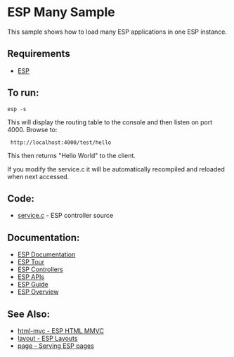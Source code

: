 ESP Many Sample
===

This sample shows how to load many ESP applications in one ESP instance.

Requirements
---
* [ESP](https://embedthis.com/esp/download.html)

To run:
---
    esp -s

This will display the routing table to the console and then listen on port 4000.
Browse to: 
 
     http://localhost:4000/test/hello

This then returns "Hello World" to the client.

If you modify the service.c it will be automatically recompiled and reloaded when 
next accessed.

Code:
---
* [service.c](service.c) - ESP controller source

Documentation:
---
* [ESP Documentation](https://embedthis.com/esp/doc/index.html)
* [ESP Tour](https://embedthis.com/esp/doc/start/tour.html)
* [ESP Controllers](https://embedthis.com/esp/doc/users/controllers.html)
* [ESP APIs](https://embedthis.com/esp/doc/api/esp.html)
* [ESP Guide](https://embedthis.com/esp/doc/users/index.html)
* [ESP Overview](https://embedthis.com/esp/doc/users/using.html)

See Also:
---
* [html-mvc - ESP HTML MMVC](../html-mvc/README.md)
* [layout - ESP Layouts](../layout/README.md)
* [page - Serving ESP pages](../page/README.md)
